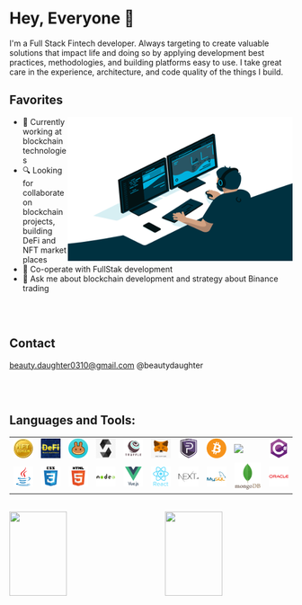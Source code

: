 # Hey, Everyone 👋

I'm a Full Stack Fintech developer.
Always targeting to create valuable solutions that impact life and doing so by applying development best practices, methodologies, and building platforms easy to use.
I take great care in the experience, architecture, and code quality of the things I build.


## Favorites

<img align="right" alt="GIF" src="https://github.com/shinagawa-haruko/shinagawa-haruko/blob/default/code.gif?raw=true" width="400" height="256" />

* 🌱 Currently working at blockchain technologies
* 🔍 Looking for collaborate on blockchain projects, building DeFi and NFT market places
* 👬 Co-operate with FullStak development
* 💬 Ask me about blockchain development and strategy about Binance trading

<br />
<br />

## Contact
beauty.daughter0310@gmail.com
@beautydaughter

<br />
<br />

## Languages and Tools:

<table>
  <tr>
      <td><img src="https://github.com/kroim/profile/blob/master/icons/icon_nft.png?raw=true" width="200"></td>
      <td><img src="https://github.com/kroim/profile/blob/master/icons/icon_defi.png?raw=true" width="200"></td>
      <td><img src="https://github.com/kroim/profile/blob/master/icons/icon_pancake.png?raw=true" width="200"></td>
      <td><img src="https://github.com/kroim/profile/blob/master/icons/icon_solidity.png?raw=true" width="200"></td>
      <td><img src="https://github.com/kroim/profile/blob/master/icons/icon_truffle.png?raw=true" width="200"></td>
      <td><img src="https://github.com/kroim/profile/blob/master/icons/icon_metamask.png?raw=true" width="200"></td>
      <td><img src="https://github.com/kroim/profile/blob/master/icons/icon_pivx.png?raw=true" width="200"></td>
      <td><img src="https://github.com/kroim/profile/blob/master/icons/icon_bitcoin.png?raw=true" width="200"></td>
      <td><img src="https://cdn.iconscout.com/icon/free/png-128/javascript-1174950.png" width="200"></td>
      <td><img src="https://raw.githubusercontent.com/devicons/devicon/master/icons/csharp/csharp-original.svg" width="200"></td>
  </tr>  
  <tr>
      <td><img src="https://raw.githubusercontent.com/devicons/devicon/master/icons/java/java-original.svg" alt="java" width="200" /></td>
      <td><img src="https://raw.githubusercontent.com/devicons/devicon/master/icons/css3/css3-original-wordmark.svg" alt="css3" width="200" /></td>
      <td><img src="https://raw.githubusercontent.com/devicons/devicon/master/icons/html5/html5-original-wordmark.svg" alt="html5" width="200" /></td>
      <td><img src="https://raw.githubusercontent.com/devicons/devicon/master/icons/nodejs/nodejs-original-wordmark.svg" alt="nodejs" width="200" /></td>
      <td><img src="https://raw.githubusercontent.com/devicons/devicon/master/icons/vuejs/vuejs-original-wordmark.svg" alt="vuejs" width="200" /></td>
      <td><img src="https://raw.githubusercontent.com/devicons/devicon/master/icons/react/react-original-wordmark.svg" alt="react" width="200" /></td>
      <td><img src="https://raw.githubusercontent.com/devicons/devicon/master/icons/nextjs/nextjs-original-wordmark.svg" alt="nextjs" width="200" /></td>
      <td><img src="https://raw.githubusercontent.com/devicons/devicon/master/icons/mysql/mysql-original-wordmark.svg" alt="mysql" width="200" /></td>
      <td><img src="https://raw.githubusercontent.com/devicons/devicon/master/icons/mongodb/mongodb-original-wordmark.svg" alt="mongodb" width="200" /></td>
      <td><img src="https://raw.githubusercontent.com/devicons/devicon/master/icons/oracle/oracle-original.svg" width="200"></td>
  </tr>  
</table>

<br />

<div>
	<img align="left" width="45%" height="150px" src="https://github-readme-stats.vercel.app/api?username=shinagawa-haruko&show_icons=true&theme=monokai&count_private=true">
	<img align="right" width="45%" height="150px" src="https://github-readme-stats.vercel.app/api/top-langs/?username=shinagawa-haruko&layout=compact&theme=monokai&count_private=true">
</div>

